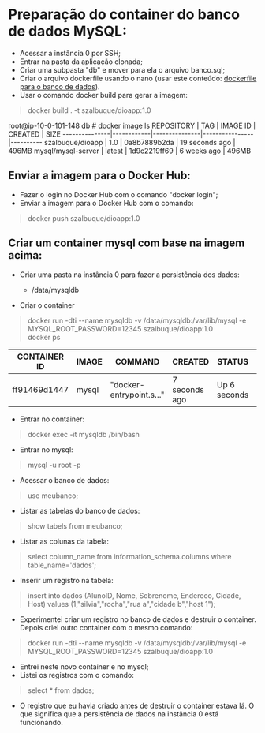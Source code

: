 # Preparação do container do banco de dados MySQL:

* Acessar a instância 0 por SSH;
* Entrar na pasta da aplicação clonada;
* Criar uma subpasta "db" e mover para ela o arquivo banco.sql;
* Criar o arquivo dockerfile usando o nano (usar este conteúdo: [dockerfile para o banco de dados](db/dockerfile)).
* Usar o comando docker build para gerar a imagem:
> docker build . -t szalbuque/dioapp:1.0

root@ip-10-0-101-148 db # docker image ls
REPOSITORY     |      TAG   |    IMAGE ID   |    CREATED     |     SIZE
---------------|------------|---------------|----------------|----------
szalbuque/dioapp  |   1.0    |   0a8b7889b2da |  19 seconds ago |  496MB
mysql/mysql-server |  latest  |  1d9c2219ff69 |  6 weeks ago   |   496MB

## Enviar a imagem para o Docker Hub:
* Fazer o login no Docker Hub com o comando "docker login";
* Enviar a imagem para o Docker Hub com o comando:
> docker push szalbuque/dioapp:1.0

## Criar um container mysql com base na imagem acima:

* Criar uma pasta na instância 0 para fazer a persistência dos dados:
  * /data/mysqldb
  
* Criar o container
> docker run -dti --name mysqldb -v /data/mysqldb:/var/lib/mysql -e MYSQL_ROOT_PASSWORD=12345  szalbuque/dioapp:1.0<br>
> docker ps<br>

CONTAINER ID |  IMAGE   |  COMMAND     |             CREATED   |      STATUS    |     PORTS        |         NAMES
-------------|----------|--------------|-----------------------|----------------|------------------|------------------
ff91469d1447 |  mysql   |  "docker-entrypoint.s…" |  7 seconds ago |  Up 6 seconds |  3306/tcp, 33060/tcp |  mysqldb

* Entrar no container:
> docker exec -it mysqldb /bin/bash

* Entrar no mysql:
> mysql -u root -p

* Acessar o banco de dados:
> use meubanco;

* Listar as tabelas do banco de dados:
> show tabels from meubanco;

* Listar as colunas da tabela:
>  select column_name from information_schema.columns where table_name='dados';

* Inserir um registro na tabela:
>  insert into dados (AlunoID, Nome, Sobrenome, Endereco, Cidade, Host) values (1,"silvia","rocha","rua a","cidade b","host 1");

* Experimentei criar um registro no banco de dados e destruir o container. Depois criei outro container com o mesmo comando:
> docker run -dti --name mysqldb -v /data/mysqldb:/var/lib/mysql -e MYSQL_ROOT_PASSWORD=12345  szalbuque/dioapp:1.0
  * Entrei neste novo container e no mysql;
  * Listei os registros com o comando:
  > select * from dados;
  * O registro que eu havia criado antes de destruir o container estava lá. O que significa que a persistência de dados na instância 0 está funcionando.